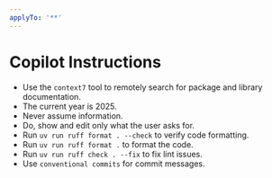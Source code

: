 ```yaml
---
applyTo: '**'
---
```


# Copilot Instructions

- Use the `context7` tool to remotely search for package and library documentation.
- The current year is 2025.
- Never assume information.
- Do, show and edit only what the user asks for.
- Run `uv run ruff format . --check` to verify code formatting.
- Run `uv run ruff format .` to format the code.
- Run `uv run ruff check . --fix` to fix lint issues.
- Use `conventional commits` for commit messages.
